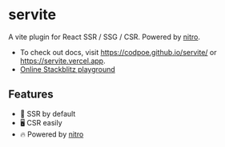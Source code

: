 # servite

A vite plugin for React SSR / SSG / CSR. Powered by [nitro](https://github.com/unjs/nitro).

- To check out docs, visit https://codpoe.github.io/servite/ or https://servite.vercel.app.
- [Online Stackblitz playground](https://stackblitz.com/edit/servite-t37smj?file=src/pages/page.tsx)

## Features

- 🌟 SSR by default
- 🖥 CSR easily
- 🔥 Powered by [nitro](https://github.com/unjs/nitro)
